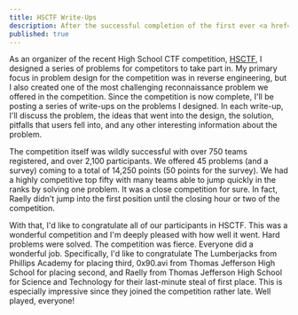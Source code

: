 ```yaml
---
title: HSCTF Write-Ups
description: After the successful completion of the first ever <a href="https://hsctf.com/">HSCTF</a>, a high school computer security competition, I give a quick overview of the competition and announce the winners.
published: true
---
```


As an organizer of the recent High School CTF competition, [HSCTF](http://hsctf.com/), I designed a series of problems for competitors to take part in. My primary focus in problem design for the competition was in reverse engineering, but I also created one of the most challenging reconnaissance problem we offered in the competition. Since the competition is now complete, I'll be posting a series of write-ups on the problems I designed. In each write-up, I'll discuss the problem, the ideas that went into the design, the solution, pitfalls that users fell into, and any other interesting information about the problem.

The competition itself was wildly successful with over 750 teams registered, and over 2,100 participants. We offered 45 problems (and a survey) coming to a total of 14,250 points (50 points for the survey). We had a highly competitive top fifty with many teams able to jump quickly in the ranks by solving one problem. It was a close competition for sure. In fact, Raelly didn't jump into the first position until the closing hour or two of the competition. 

With that, I'd like to congratulate all of our participants in HSCTF. This was a wonderful competition and I'm deeply pleased with how well it went. Hard problems were solved. The competition was fierce. Everyone did a wonderful job. Specifically, I'd like to congratulate The Lumberjacks from Phillips Academy for placing third, 0x90.avi from Thomas Jefferson High School for placing second, and Raelly from Thomas Jefferson High School for Science and Technology for their last-minute steal of first place. This is especially impressive since they joined the competition rather late. Well played, everyone!
